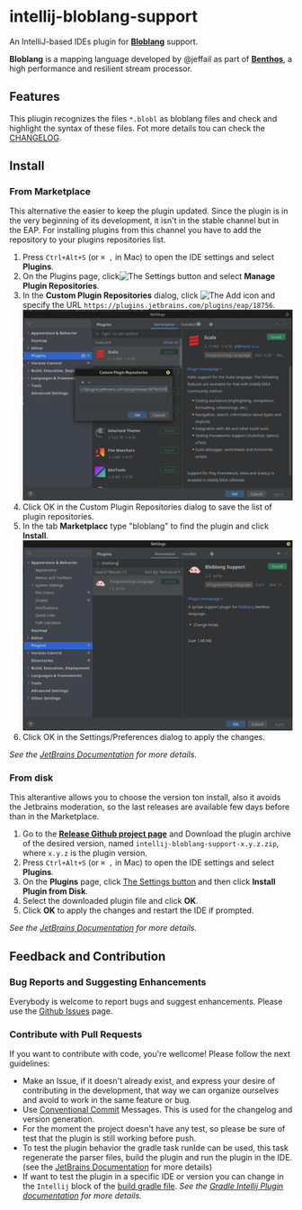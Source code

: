 # intellij-bloblang-support
An IntelliJ-based IDEs plugin for [**Bloblang**](https://www.benthos.dev/docs/guides/bloblang/about) support.

**Bloblang** is a  mapping language developed by @jeffail as part of [**Benthos**](https://github.com/benthosdev/benthos), a high performance and resilient stream processor.

## Features
This pliugin recognizes the files `*.blobl` as bloblang files and check and highlight the syntax of these files. Fot more details tou can check the [CHANGELOG](CHANGELOG.md).

## Install
### From Marketplace
This alternative the easier to keep the plugin updated. Since the plugin is in the very beginning of its development, it isn't in the stable channel but in the EAP. For installing plugins from this channel you have to add the repository to your plugins repositories list.
1. Press `Ctrl+Alt+S` (or `⌘ ,` in Mac) to open the IDE settings and select **Plugins**.
2. On the Plugins page, click![The Settings button](https://resources.jetbrains.com/help/img/idea/2021.3/icons.general.gearPlain.svg)  and select **Manage Plugin Repositories**.
3. In the **Custom Plugin Repositories** dialog, click ![The Add icon](https://resources.jetbrains.com/help/img/idea/2021.3/icons.general.add.svg) and specify the URL `https://plugins.jetbrains.com/plugins/eap/18756`. 
![Add plugin custom repository](.docs/screenshot-add-plugin-eap-repository.png)
4. Click OK in the Custom Plugin Repositories dialog to save the list of plugin repositories.
5. In the tab **Marketplacc** type "bloblang" to find the plugin and click **Install**.
![Install plugin from marketplace](.docs/screenshot-install-plugin-from-marketplace.png)
6. Click OK in the Settings/Preferences dialog to apply the changes.

_See the [JetBrains Documentation](https://www.jetbrains.com/help/idea/managing-plugins.html?keymap=secondary_macos#repos) for more details._

### From disk
This alterantive allows you to choose the version ton install, also it avoids the Jetbrains moderation, so the last releases are available few days before than in the Marketplace.
1. Go to the **[Release Github project page](https://github.com/pcha/intellij-bloblang-support/releases)** and Download the plugin archive of the desired version, named `intellij-bloblang-support-x.y.z.zip`, where `x.y.z` is the plugin version.
2. Press `Ctrl+Alt+S` (or `⌘ ,` in Mac) to open the IDE settings and select **Plugins**.
3. On the **Plugins** page, click [The Settings button](https://resources.jetbrains.com/help/img/idea/2021.3/icons.general.gearPlain.svg) and then click **Install Plugin from Disk**.
4. Select the downloaded plugin file and click **OK**.
5. Click **OK** to apply the changes and restart the IDE if prompted.

_See the [JetBrains Documentation](https://www.jetbrains.com/help/idea/managing-plugins.html?keymap=secondary_macos#install_plugin_from_disk) for more details._

## Feedback and Contribution

### Bug Reports and Suggesting Enhancements
Everybody is welcome to report bugs and suggest enhancements. Please use the [Github Issues](https://github.com/pcha/intellij-bloblang-support/issues) page. 

### Contribute with Pull Requests
If you want to contribute with code, you're wellcome! Please follow the next guidelines:

- Make an Issue, if it doesn't already exist, and express your desire of contributing in the development, that way we can organize ourselves and avoid to work in the same feature or bug.
- Use [Conventional Commit](https://www.conventionalcommits.org/en/v1.0.0/) Messages. This is used for the changelog and version generation.
- For the moment the project doesn't have any test, so please be sure of test that the plugin is still working before push.
- To test the plugin behavior the gradle task runIde can be used, this task regenerate the parser files, build the plugin and run the plugin in the IDE. (see the [JetBrains Documentation](https://plugins.jetbrains.com/docs/intellij/gradle-prerequisites.html#executing-the-plugin) for more details)
- If want to test the plugin in a specific IDE or version you can change in the `Intellij` block of the [build gradle file](build.gradle.kts). _See the [Gradle Intellij Plugin documentation](https://github.com/JetBrains/gradle-intellij-plugin/) for more details._
